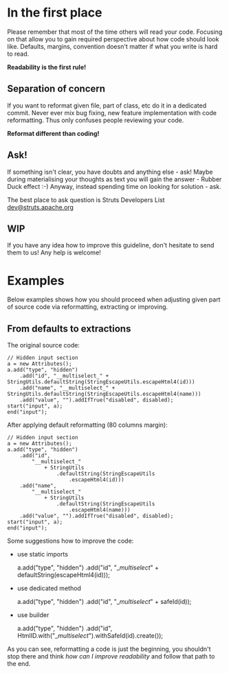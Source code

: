 <head><title>Coding standards</title></head>

# In the first place

Please remember that most of the time others will read your code. Focusing on that allow you to gain required perspective
about how code should look like. Defaults, margins, convention doesn't matter if what you write is hard to read.

**Readability is the first rule!**

## Separation of concern

If you want to reformat given file, part of class, etc do it in a dedicated commit. Never ever mix bug fixing,
new feature implementation with code reformatting. Thus only confuses people reviewing your code.

**Reformat different than coding!**

## Ask!

If something isn't clear, you have doubts and anything else - ask! Maybe during materialising your thoughts as text
you will gain the answer - Rubber Duck effect :-) Anyway, instead spending time on looking for solution - ask.

The best place to ask question is Struts Developers List [dev@struts.apache.org](mailto:dev@struts.apache.org)

## WIP

If you have any idea how to improve this guideline, don't hesitate to send them to us! Any help is welcome!

# Examples

Below examples shows how you should proceed when adjusting given part of source code via reformatting, extracting
or improving.

## From defaults to extractions

The original source code:

    // Hidden input section
    a = new Attributes();
    a.add("type", "hidden")
        .add("id", "__multiselect_" + StringUtils.defaultString(StringEscapeUtils.escapeHtml4(id)))
        .add("name", "__multiselect_" + StringUtils.defaultString(StringEscapeUtils.escapeHtml4(name)))
        .add("value", "").addIfTrue("disabled", disabled);
    start("input", a);
    end("input");

After applying default reformatting (80 columns margin):

    // Hidden input section
    a = new Attributes();
    a.add("type", "hidden")
        .add("id",
            "__multiselect_"
                + StringUtils
                    .defaultString(StringEscapeUtils
                        .escapeHtml4(id)))
        .add("name",
            "__multiselect_"
                + StringUtils
                    .defaultString(StringEscapeUtils
                        .escapeHtml4(name)))
        .add("value", "").addIfTrue("disabled", disabled);
    start("input", a);
    end("input");

Some suggestions how to improve the code:

- use static imports

    a.add("type", "hidden")
     .add("id", "__multiselect_" + defaultString(escapeHtml4(id)));

- use dedicated method

    a.add("type", "hidden")
     .add("id", "__multiselect_" + safeId(id));

- use builder

    a.add("type", "hidden")
     .add("id", HtmlID.with("__multiselect_").withSafeId(id).create());

As you can see, reformatting a code is just the beginning, you shouldn't stop there and think *how can I improve
readability* and follow that path to the end.
